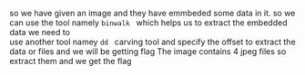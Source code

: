so we have given an image and they have emmbeded some data in it. so we can use the tool namely ```binwalk ``` which helps us to extract the embedded data we need to  
use another tool namey ```dd ``` carving tool and specify the offset to extract the data or files and we will be getting flag
The image contains 4 jpeg files so extract them and we get the flag

